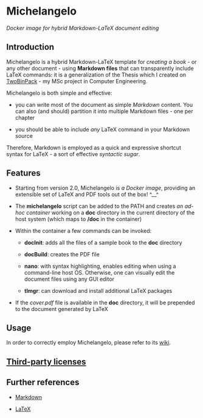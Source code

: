 # Michelangelo

*Docker image for hybrid Markdown-LaTeX document editing*


## Introduction

Michelangelo is a hybrid Markdown-LaTeX template for *creating a book* - or any other document - using **Markdown files** that can transparently include LaTeX commands: it is a generalization of the Thesis which I created on [TwoBinPack](http://gianlucacosta.info/TwoBinPack/) - my MSc project in Computer Engineering.

Michelangelo is both simple and effective:

* you can write most of the document as simple *Markdown* content. You can also (and should) partition it into multiple Markdown files - one per chapter

* you should be able to include *any* LaTeX command in your Markdown source


Therefore, Markdown is employed as a quick and expressive shortcut syntax for LaTeX - a sort of effective *syntactic sugar*.


## Features

* Starting from version 2.0, Michelangelo is *a Docker image*, providing an extensible set of LaTeX and PDF tools out of the box! ^\_\_^

* The **michelangelo** script can be added to the PATH and creates *an ad-hoc container* working on a **doc** directory in the current directory of the host system (which maps to **/doc** in the container)

* Within the container a few commands can be invoked:

    * **docInit**: adds all the files of a sample book to the **doc** directory

    * **docBuild**: creates the PDF file

    * **nano**: with syntax highlighting, enables editing when using a command-line host OS. Otherwise, one can visually edit the document files using any GUI editor

    * **tlmgr**: can download and install additional LaTeX packages

* If the *cover.pdf* file is available in the **doc** directory, it will be prepended to the document generated by LaTeX


## Usage

In order to correctly employ Michelangelo, please refer to its [wiki](https://github.com/giancosta86/Michelangelo/wiki).


## [Third-party licenses](LICENSES.md)


## Further references

* [Markdown](https://daringfireball.net/projects/markdown/)

* [LaTeX](https://www.latex-project.org/)
